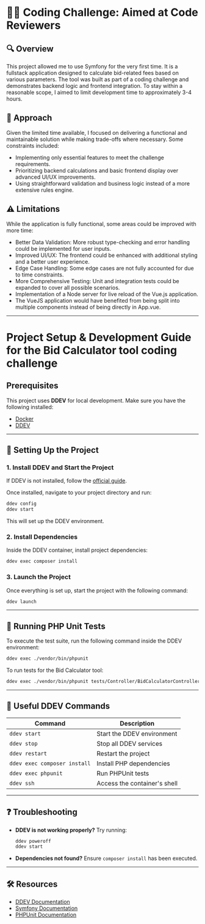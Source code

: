 # 🧑‍💻 Coding Challenge: Aimed at Code Reviewers

## 🔍 Overview
This project allowed me to use Symfony for the very first time. It is a fullstack application designed to calculate bid-related fees based on various parameters. 
The tool was built as part of a coding challenge and demonstrates backend logic and frontend integration.
To stay within a reasonable scope, I aimed to limit development time to approximately 3-4 hours.

## 🧠 Approach
Given the limited time available, I focused on delivering a functional and maintainable solution while making trade-offs where necessary. Some constraints included:
- Implementing only essential features to meet the challenge requirements.
- Prioritizing backend calculations and basic frontend display over advanced UI/UX improvements.
- Using straightforward validation and business logic instead of a more extensive rules engine.

## ⚠️ Limitations
While the application is fully functional, some areas could be improved with more time:
- Better Data Validation: More robust type-checking and error handling could be implemented for user inputs.
- Improved UI/UX: The frontend could be enhanced with additional styling and a better user experience.
- Edge Case Handling: Some edge cases are not fully accounted for due to time constraints.
- More Comprehensive Testing: Unit and integration tests could be expanded to cover all possible scenarios.
- Implementation of a Node server for live reload of the Vue.js application.
- The VueJS application would have benefited from being split into multiple components instead of being directly in App.vue.


---


# Project Setup & Development Guide for the Bid Calculator tool coding challenge

## Prerequisites
This project uses **DDEV** for local development. Make sure you have the following installed:

- [Docker](https://www.docker.com/get-started)
- [DDEV](https://ddev.readthedocs.io/en/stable/)

---

## 🚀 Setting Up the Project

### 1. Install DDEV and Start the Project
If DDEV is not installed, follow the [official guide](https://ddev.readthedocs.io/en/stable/#installation).

Once installed, navigate to your project directory and run:

```bash
ddev config
ddev start
```

This will set up the DDEV environment.

### 2. Install Dependencies
Inside the DDEV container, install project dependencies:

```bash
ddev exec composer install
```

### 3. Launch the Project  
Once everything is set up, start the project with the following command:  

```bash
ddev launch
```

---

## 🧪 Running PHP Unit Tests

To execute the test suite, run the following command inside the DDEV environment:

```bash
ddev exec ./vendor/bin/phpunit
```

To run tests for the Bid Calculator tool:

```bash
ddev exec ./vendor/bin/phpunit tests/Controller/BidCalculatorControllerTest.php
```

---

## 📌 Useful DDEV Commands

| Command                     | Description                                  |
|-----------------------------|----------------------------------------------|
| `ddev start`                | Start the DDEV environment                   |
| `ddev stop`                 | Stop all DDEV services                       |
| `ddev restart`              | Restart the project                          |
| `ddev exec composer install`| Install PHP dependencies                     |
| `ddev exec phpunit`         | Run PHPUnit tests                            |
| `ddev ssh`                  | Access the container's shell                 |

---

## ❓ Troubleshooting

- **DDEV is not working properly?** Try running:
  ```bash
  ddev poweroff
  ddev start
  ```

- **Dependencies not found?** Ensure `composer install` has been executed.

---

## 🛠️ Resources

- [DDEV Documentation](https://ddev.readthedocs.io/)
- [Symfony Documentation](https://symfony.com/doc/current/index.html)
- [PHPUnit Documentation](https://phpunit.de/documentation.html)